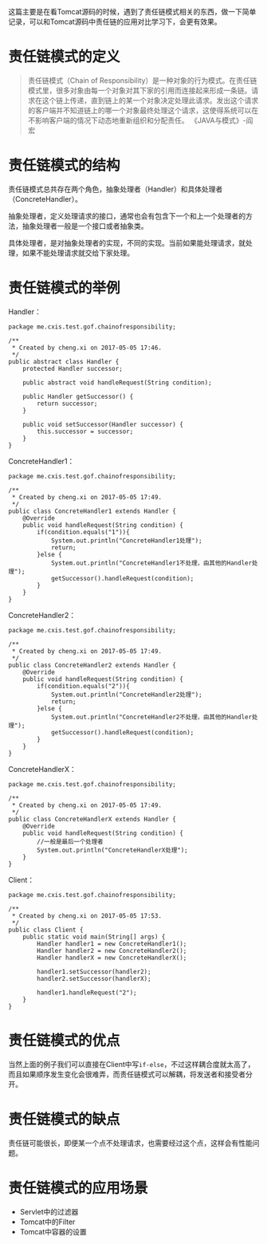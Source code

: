 这篇主要是在看Tomcat源码的时候，遇到了责任链模式相关的东西，做一下简单记录，可以和Tomcat源码中责任链的应用对比学习下，会更有效果。

# 责任链模式的定义

> 责任链模式（Chain of Responsibility）是一种对象的行为模式。在责任链模式里，很多对象由每一个对象对其下家的引用而连接起来形成一条链。请求在这个链上传递，直到链上的某一个对象决定处理此请求。发出这个请求的客户端并不知道链上的哪一个对象最终处理这个请求，这使得系统可以在不影响客户端的情况下动态地重新组织和分配责任。
> 《JAVA与模式》-阎宏

# 责任链模式的结构

责任链模式总共存在两个角色，抽象处理者（Handler）和具体处理者（ConcreteHandler）。

抽象处理者，定义处理请求的接口，通常也会有包含下一个和上一个处理者的方法，抽象处理者一般是一个接口或者抽象类。

具体处理者，是对抽象处理者的实现，不同的实现。当前如果能处理请求，就处理，如果不能处理请求就交给下家处理。

# 责任链模式的举例

Handler：

```
package me.cxis.test.gof.chainofresponsibility;

/**
 * Created by cheng.xi on 2017-05-05 17:46.
 */
public abstract class Handler {
    protected Handler successor;

    public abstract void handleRequest(String condition);

    public Handler getSuccessor() {
        return successor;
    }

    public void setSuccessor(Handler successor) {
        this.successor = successor;
    }
}
```
ConcreteHandler1：

```
package me.cxis.test.gof.chainofresponsibility;

/**
 * Created by cheng.xi on 2017-05-05 17:49.
 */
public class ConcreteHandler1 extends Handler {
    @Override
    public void handleRequest(String condition) {
        if(condition.equals("1")){
            System.out.println("ConcreteHandler1处理");
            return;
        }else {
            System.out.println("ConcreteHandler1不处理，由其他的Handler处理");
            getSuccessor().handleRequest(condition);
        }
    }
}

```
ConcreteHandler2：

```
package me.cxis.test.gof.chainofresponsibility;

/**
 * Created by cheng.xi on 2017-05-05 17:49.
 */
public class ConcreteHandler2 extends Handler {
    @Override
    public void handleRequest(String condition) {
        if(condition.equals("2")){
            System.out.println("ConcreteHandler2处理");
            return;
        }else {
            System.out.println("ConcreteHandler2不处理，由其他的Handler处理");
            getSuccessor().handleRequest(condition);
        }
    }
}
```
ConcreteHandlerX：

```
package me.cxis.test.gof.chainofresponsibility;

/**
 * Created by cheng.xi on 2017-05-05 17:49.
 */
public class ConcreteHandlerX extends Handler {
    @Override
    public void handleRequest(String condition) {
        //一般是最后一个处理者
        System.out.println("ConcreteHandlerX处理");
    }
}

```
Client：

```
package me.cxis.test.gof.chainofresponsibility;

/**
 * Created by cheng.xi on 2017-05-05 17:53.
 */
public class Client {
    public static void main(String[] args) {
        Handler handler1 = new ConcreteHandler1();
        Handler handler2 = new ConcreteHandler2();
        Handler handlerX = new ConcreteHandlerX();

        handler1.setSuccessor(handler2);
        handler2.setSuccessor(handlerX);

        handler1.handleRequest("2");
    }
}

```

# 责任链模式的优点

当然上面的例子我们可以直接在Client中写`if-else`，不过这样耦合度就太高了，而且如果顺序发生变化会很难弄，而责任链模式可以解耦，将发送者和接受者分开。

# 责任链模式的缺点

责任链可能很长，即便某一个点不处理请求，也需要经过这个点，这样会有性能问题。

# 责任链模式的应用场景

- Servlet中的过滤器
- Tomcat中的Filter
- Tomcat中容器的设置

